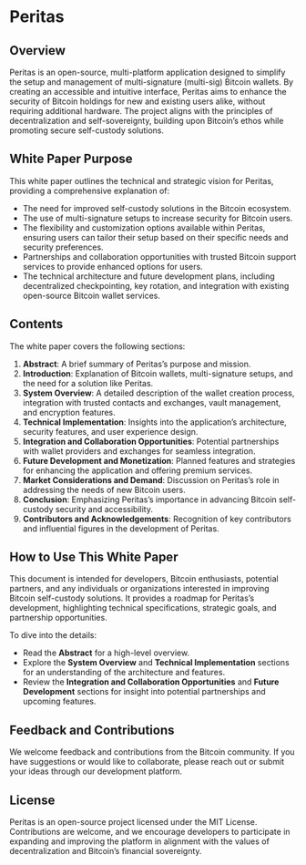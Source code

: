 # Peritas

## Overview

Peritas is an open-source, multi-platform application designed to simplify the setup and management of multi-signature (multi-sig) Bitcoin wallets. By creating an accessible and intuitive interface, Peritas aims to enhance the security of Bitcoin holdings for new and existing users alike, without requiring additional hardware. The project aligns with the principles of decentralization and self-sovereignty, building upon Bitcoin’s ethos while promoting secure self-custody solutions.

## White Paper Purpose

This white paper outlines the technical and strategic vision for Peritas, providing a comprehensive explanation of:

- The need for improved self-custody solutions in the Bitcoin ecosystem.
- The use of multi-signature setups to increase security for Bitcoin users.
- The flexibility and customization options available within Peritas, ensuring users can tailor their setup based on their specific needs and security preferences.
- Partnerships and collaboration opportunities with trusted Bitcoin support services to provide enhanced options for users.
- The technical architecture and future development plans, including decentralized checkpointing, key rotation, and integration with existing open-source Bitcoin wallet services.

## Contents

The white paper covers the following sections:

1. **Abstract**: A brief summary of Peritas’s purpose and mission.
2. **Introduction**: Explanation of Bitcoin wallets, multi-signature setups, and the need for a solution like Peritas.
3. **System Overview**: A detailed description of the wallet creation process, integration with trusted contacts and exchanges, vault management, and encryption features.
4. **Technical Implementation**: Insights into the application’s architecture, security features, and user experience design.
5. **Integration and Collaboration Opportunities**: Potential partnerships with wallet providers and exchanges for seamless integration.
6. **Future Development and Monetization**: Planned features and strategies for enhancing the application and offering premium services.
7. **Market Considerations and Demand**: Discussion on Peritas’s role in addressing the needs of new Bitcoin users.
8. **Conclusion**: Emphasizing Peritas’s importance in advancing Bitcoin self-custody security and accessibility.
9. **Contributors and Acknowledgements**: Recognition of key contributors and influential figures in the development of Peritas.

## How to Use This White Paper

This document is intended for developers, Bitcoin enthusiasts, potential partners, and any individuals or organizations interested in improving Bitcoin self-custody solutions. It provides a roadmap for Peritas’s development, highlighting technical specifications, strategic goals, and partnership opportunities.

To dive into the details:

- Read the **Abstract** for a high-level overview.
- Explore the **System Overview** and **Technical Implementation** sections for an understanding of the architecture and features.
- Review the **Integration and Collaboration Opportunities** and **Future Development** sections for insight into potential partnerships and upcoming features.

## Feedback and Contributions

We welcome feedback and contributions from the Bitcoin community. If you have suggestions or would like to collaborate, please reach out or submit your ideas through our development platform.

## License

Peritas is an open-source project licensed under the MIT License. Contributions are welcome, and we encourage developers to participate in expanding and improving the platform in alignment with the values of decentralization and Bitcoin’s financial sovereignty.
